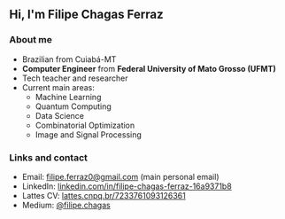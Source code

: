
## Hi, I'm Filipe Chagas Ferraz

### About me

* Brazilian from Cuiabá-MT
* **Computer Engineer** from **Federal University of Mato Grosso (UFMT)**
* Tech teacher and researcher
* Current main areas:
    * Machine Learning
    * Quantum Computing
    * Data Science
    * Combinatorial Optimization
    * Image and Signal Processing

### Links and contact

* Email: filipe.ferraz0@gmail.com (main personal email)
* LinkedIn: [linkedin.com/in/filipe-chagas-ferraz-16a9371b8](https://www.linkedin.com/in/filipe-chagas-ferraz-16a9371b8)
* Lattes CV: [lattes.cnpq.br/7233761093126361](http://lattes.cnpq.br/7233761093126361)
* Medium: [@filipe.chagas](https://medium.com/@filipe.chagas)

<!--
### Articles
* [Ferraz, F.C., Monteiro, R.V.A., Teixeira, R.F.S. et al. A Siamese CNN + KNN-Based Classification Framework for Non-intrusive Load Monitoring. J Control Autom Electr Syst (2023). https://doi.org/10.1007/s40313-023-00999-2](https://link.springer.com/article/10.1007/s40313-023-00999-2)
-->